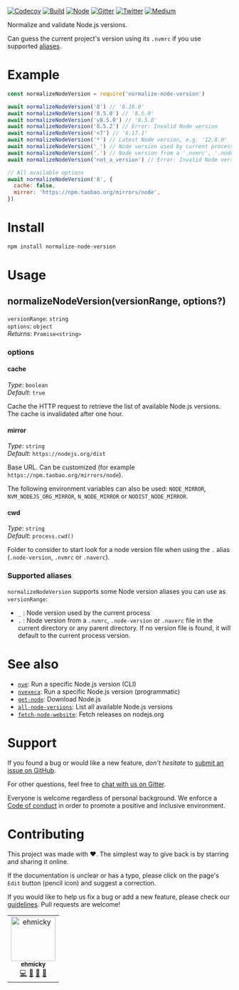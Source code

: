 [![Codecov](https://img.shields.io/codecov/c/github/ehmicky/normalize-node-version.svg?label=tested&logo=codecov)](https://codecov.io/gh/ehmicky/normalize-node-version)
[![Build](https://github.com/ehmicky/normalize-node-version/workflows/Build/badge.svg)](https://github.com/ehmicky/normalize-node-version/actions)
[![Node](https://img.shields.io/node/v/normalize-node-version.svg?logo=node.js)](https://www.npmjs.com/package/normalize-node-version)
[![Gitter](https://img.shields.io/gitter/room/ehmicky/normalize-node-version.svg?logo=gitter)](https://gitter.im/ehmicky/normalize-node-version)
[![Twitter](https://img.shields.io/badge/%E2%80%8B-twitter-4cc61e.svg?logo=twitter)](https://twitter.com/intent/follow?screen_name=ehmicky)
[![Medium](https://img.shields.io/badge/%E2%80%8B-medium-4cc61e.svg?logo=medium)](https://medium.com/@ehmicky)

Normalize and validate Node.js versions.

Can guess the current project's version using its `.nvmrc` if you use supported
[aliases](#supported-aliases).

# Example

<!-- Remove 'eslint-skip' once estree supports top-level await -->
<!-- eslint-skip -->

```js
const normalizeNodeVersion = require('normalize-node-version')

await normalizeNodeVersion('8') // '8.16.0'
await normalizeNodeVersion('8.5.0') // '8.5.0'
await normalizeNodeVersion('v8.5.0') // '8.5.0'
await normalizeNodeVersion('8.5.2') // Error: Invalid Node version
await normalizeNodeVersion('<7') // '6.17.1'
await normalizeNodeVersion('*') // Latest Node version, e.g. '12.8.0'
await normalizeNodeVersion('_') // Node version used by current process
await normalizeNodeVersion('.') // Node version from a '.nvmrc', '.node-version' or '.naverc' file in the current directory or any parent directory
await normalizeNodeVersion('not_a_version') // Error: Invalid Node version

// All available options
await normalizeNodeVersion('8', {
  cache: false,
  mirror: 'https://npm.taobao.org/mirrors/node',
})
```

# Install

```bash
npm install normalize-node-version
```

# Usage

## normalizeNodeVersion(versionRange, options?)

`versionRange`: `string`\
`options`: `object`\
_Returns_: `Promise<string>`

### options

#### cache

_Type_: `boolean`\
_Default_: `true`

Cache the HTTP request to retrieve the list of available Node.js versions. The
cache is invalidated after one hour.

#### mirror

_Type_: `string`\
_Default_: `https://nodejs.org/dist`

Base URL. Can be customized (for example `https://npm.taobao.org/mirrors/node`).

The following environment variables can also be used: `NODE_MIRROR`,
`NVM_NODEJS_ORG_MIRROR`, `N_NODE_MIRROR` or `NODIST_NODE_MIRROR`.

#### cwd

_Type_: `string`\
_Default_: `process.cwd()`

Folder to consider to start look for a node version file when using the `.`
alias (`.node-version`, `.nvmrc` or `.naverc`).

### Supported aliases

`normalizeNodeVersion` supports some Node version aliases you can use as
`versionRange`:

- `_` : Node version used by the current process
- `.` : Node version from a `.nvmrc`, `.node-version` or `.naverc` file in the
  current directory or any parent directory. If no version file is found, it
  will default to the current process version.

# See also

- [`nve`](https://github.com/ehmicky/nve): Run a specific Node.js version (CLI)
- [`nvexeca`](https://github.com/ehmicky/nve): Run a specific Node.js version
  (programmatic)
- [`get-node`](https://github.com/ehmicky/get-node): Download Node.js
- [`all-node-versions`](https://github.com/ehmicky/all-node-versions): List all
  available Node.js versions
- [`fetch-node-website`](https://github.com/ehmicky/fetch-node-website): Fetch
  releases on nodejs.org

# Support

If you found a bug or would like a new feature, _don't hesitate_ to
[submit an issue on GitHub](../../issues).

For other questions, feel free to
[chat with us on Gitter](https://gitter.im/ehmicky/normalize-node-version).

Everyone is welcome regardless of personal background. We enforce a
[Code of conduct](CODE_OF_CONDUCT.md) in order to promote a positive and
inclusive environment.

# Contributing

This project was made with ❤️. The simplest way to give back is by starring and
sharing it online.

If the documentation is unclear or has a typo, please click on the page's `Edit`
button (pencil icon) and suggest a correction.

If you would like to help us fix a bug or add a new feature, please check our
[guidelines](CONTRIBUTING.md). Pull requests are welcome!

<!-- Thanks go to our wonderful contributors: -->

<!-- ALL-CONTRIBUTORS-LIST:START -->
<!-- prettier-ignore -->
<table><tr><td align="center"><a href="https://twitter.com/ehmicky"><img src="https://avatars2.githubusercontent.com/u/8136211?v=4" width="100px;" alt="ehmicky"/><br /><sub><b>ehmicky</b></sub></a><br /><a href="https://github.com/ehmicky/normalize-node-version/commits?author=ehmicky" title="Code">💻</a> <a href="#design-ehmicky" title="Design">🎨</a> <a href="#ideas-ehmicky" title="Ideas, Planning, & Feedback">🤔</a> <a href="https://github.com/ehmicky/normalize-node-version/commits?author=ehmicky" title="Documentation">📖</a></td></tr></table>

<!-- ALL-CONTRIBUTORS-LIST:END -->
